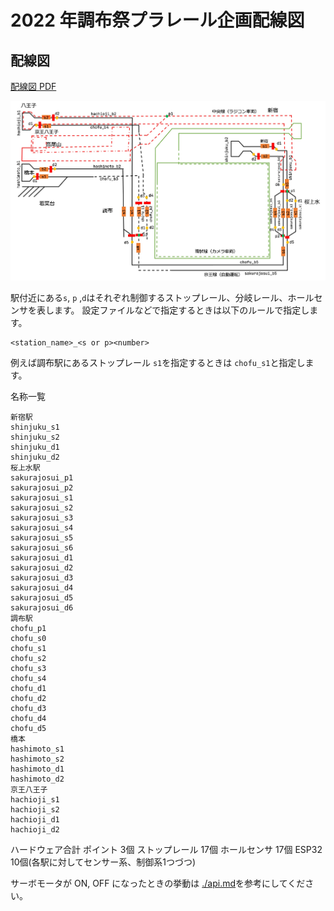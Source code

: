 # 2022 年調布祭プラレール企画配線図

## 配線図

[配線図 PDF](./chofufes2022-map.pdf)

![配線図](./chofufes2022-map.jpg)

駅付近にある`s`, `p` ,`d`はそれぞれ制御するストップレール、分岐レール、ホールセンサを表します。
設定ファイルなどで指定するときは以下のルールで指定します。

```text
<station_name>_<s or p><number>
```

例えば調布駅にあるストップレール `s1`を指定するときは `chofu_s1`と指定します。


名称一覧
```
新宿駅
shinjuku_s1
shinjuku_s2
shinjuku_d1
shinjuku_d2
桜上水駅
sakurajosui_p1
sakurajosui_p2
sakurajosui_s1
sakurajosui_s2
sakurajosui_s3
sakurajosui_s4
sakurajosui_s5
sakurajosui_s6
sakurajosui_d1
sakurajosui_d2
sakurajosui_d3
sakurajosui_d4
sakurajosui_d5
sakurajosui_d6
調布駅
chofu_p1
chofu_s0
chofu_s1
chofu_s2
chofu_s3
chofu_s4
chofu_d1
chofu_d2
chofu_d3
chofu_d4
chofu_d5
橋本
hashimoto_s1
hashimoto_s2
hashimoto_d1
hashimoto_d2
京王八王子
hachioji_s1
hachioji_s2
hachioji_d1
hachioji_d2
```

ハードウェア合計
ポイント 3個
ストップレール 17個
ホールセンサ 17個
ESP32 10個(各駅に対してセンサー系、制御系1つづつ)


サーボモータが ON, OFF になったときの挙動は [./api.md](https://github.com/ueckoken/plarail2021-soft/blob/main/docs/api.md#client---control-external)を参考にしてください。
